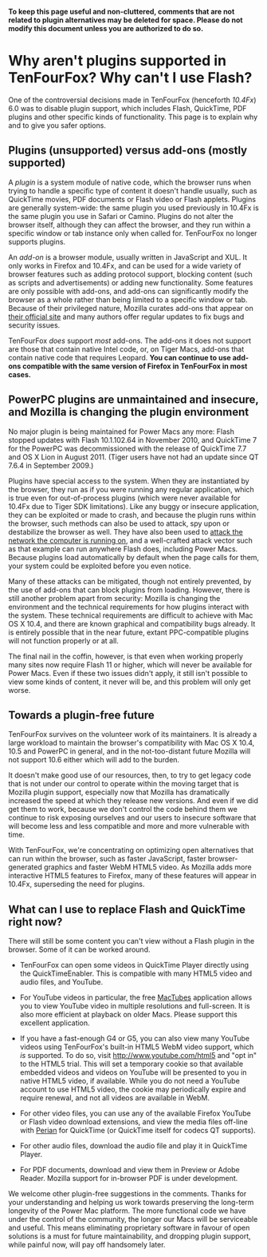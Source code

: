 **To keep this page useful and non-cluttered, comments that are not related to plugin alternatives may be deleted for space. Please do not modify this document unless you are authorized to do so.**

# Why aren't plugins supported in TenFourFox? Why can't I use Flash? #

One of the controversial decisions made in TenFourFox (henceforth _10.4Fx_) 6.0 was to disable plugin support, which includes Flash, QuickTime, PDF plugins and other specific kinds of functionality. This page is to explain why and to give you safer options.

## Plugins (unsupported) versus add-ons (mostly supported) ##

A _plugin_ is a system module of native code, which the browser runs when trying to handle a specific type of content it doesn't handle usually, such as QuickTime movies, PDF documents or Flash video or Flash applets. Plugins are generally system-wide: the same plugin you used previously in 10.4Fx is the same plugin you use in Safari or Camino. Plugins do not alter the browser itself, although they can affect the browser, and they run within a specific window or tab instance only when called for. TenFourFox no longer supports plugins.

An _add-on_ is a browser module, usually written in JavaScript and XUL. It only works in Firefox and 10.4Fx, and can be used for a wide variety of browser features such as adding protocol support, blocking content (such as scripts and advertisements) or adding new functionality. Some features are only possible with add-ons, and add-ons can significantly modify the browser as a whole rather than being limited to a specific window or tab. Because of their privileged nature, Mozilla curates add-ons that appear on [their official site](http://addons.mozilla.org/) and many authors offer regular updates to fix bugs and security issues.

TenFourFox _does_ support _most_ add-ons. The add-ons it does not support are those that contain native Intel code, or, on Tiger Macs, add-ons that contain native code that requires Leopard. **You can continue to use add-ons compatible with the same version of Firefox in TenFourFox in most cases.**

## PowerPC plugins are unmaintained and insecure, and Mozilla is changing the plugin environment ##

No major plugin is being maintained for Power Macs any more: Flash stopped updates with Flash 10.1.102.64 in November 2010, and QuickTime 7 for the PowerPC was decommissioned with the release of QuickTime 7.7 and OS X Lion in August 2011. (Tiger users have not had an update since QT 7.6.4 in September 2009.)

Plugins have special access to the system. When they are instantiated by the browser, they run as if you were running any regular application, which is true even for out-of-process plugins (which were never available for 10.4Fx due to Tiger SDK limitations). Like any buggy or insecure application, they can be exploited or made to crash, and because the plugin runs within the browser, such methods can also be used to attack, spy upon or destabilize the browser as well. They have also been used to [attack the network the computer is running on](http://www.pcworld.com/article/141399/flash_attack_could_take_over_your_router.html), and a well-crafted attack vector such as that example can run anywhere Flash does, including Power Macs. Because plugins load automatically by default when the page calls for them, your system could be exploited before you even notice.

Many of these attacks can be mitigated, though not entirely prevented, by the use of add-ons that can block plugins from loading. However, there is still another problem apart from security: Mozilla is changing the environment and the technical requirements for how plugins interact with the system. These technical requirements are difficult to achieve with Mac OS X 10.4, and there are known graphical and compatibility bugs already. It is entirely possible that in the near future, extant PPC-compatible plugins will not function properly or at all.

The final nail in the coffin, however, is that even when working properly many sites now require Flash 11 or higher, which will never be available for Power Macs. Even if these two issues didn't apply, it still isn't possible to view some kinds of content, it never will be, and this problem will only get worse.

## Towards a plugin-free future ##

TenFourFox survives on the volunteer work of its maintainers. It is already a large workload to maintain the browser's compatibility with Mac OS X 10.4, 10.5 and PowerPC in general, and in the not-too-distant future Mozilla will not support 10.6 either which will add to the burden.

It doesn't make good use of our resources, then, to try to get legacy code that is not under our control to operate within the moving target that is Mozilla plugin support, especially now that Mozilla has dramatically increased the speed at which they release new versions. And even if we did get them to work, because we don't control the code behind them we continue to risk exposing ourselves and our users to insecure software that will become less and less compatible and more and more vulnerable with time.

With TenFourFox, we're concentrating on optimizing open alternatives that can run within the browser, such as faster JavaScript, faster browser-generated graphics and faster WebM HTML5 video. As Mozilla adds more interactive HTML5 features to Firefox, many of these features will appear in 10.4Fx, superseding the need for plugins.

## What can I use to replace Flash and QuickTime right now? ##

There will still be some content you can't view without a Flash plugin in the browser. Some of it can be worked around.

  * TenFourFox can open some videos in QuickTime Player directly using the QuickTimeEnabler. This is compatible with many HTML5 video and audio files, and YouTube.

  * For YouTube videos in particular, the free [MacTubes](http://macapps.sakura.ne.jp/mactubes/index_en.html) application allows you to view YouTube video in multiple resolutions and full-screen. It is also more efficient at playback on older Macs. Please support this excellent application.
  * If you have a fast-enough G4 or G5, you can also view many YouTube videos using TenFourFox's built-in HTML5 WebM video support, which _is_ supported. To do so, visit http://www.youtube.com/html5 and "opt in" to the HTML5 trial. This will set a temporary cookie so that available embedded videos and videos on YouTube will be presented to you in native HTML5 video, if available. While you do not need a YouTube account to use HTML5 video, the cookie may periodically expire and require renewal, and not all videos are available in WebM.
  * For other video files, you can use any of the available Firefox YouTube or Flash video download extensions, and view the media files off-line with [Perian](http://www.perian.org/) for QuickTime (or QuickTime itself for codecs QT supports).
  * For other audio files, download the audio file and play it in QuickTime Player.
  * For PDF documents, download and view them in Preview or Adobe Reader. Mozilla support for in-browser PDF is under development.

We welcome other plugin-free suggestions in the comments. Thanks for your understanding and helping us work towards preserving the long-term longevity of the Power Mac platform. The more functional code we have under the control of the community, the longer our Macs will be serviceable and useful. This means eliminating proprietary software in favour of open solutions is a must for future maintainability, and dropping plugin support, while painful now, will pay off handsomely later.